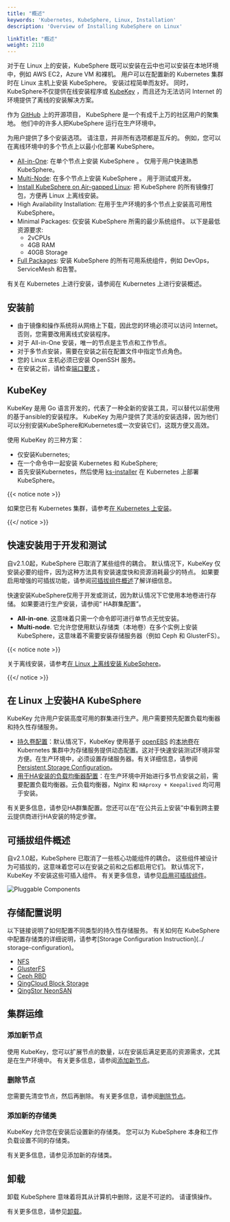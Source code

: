 ```yaml
---
title: "概述"
keywords: 'Kubernetes, KubeSphere, Linux, Installation'
description: 'Overview of Installing KubeSphere on Linux'

linkTitle: "概述"
weight: 2110
---
```


对于在 Linux 上的安装，KubeSphere 既可以安装在云中也可以安装在本地环境中，例如 AWS EC2，Azure VM 和裸机。 用户可以在配置新的 Kubernetes 集群时在 Linux 主机上安装 KubeSphere。 安装过程简单而友好。 同时，KubeSphere不仅提供在线安装程序或 [KubeKey](https://github.com/kubesphere/kubekey) ，而且还为无法访问 Internet 的环境提供了离线的安装解决方案。

作为 [GitHub](https://github.com/kubesphere) 上的开源项目， KubeSphere 是一个有成千上万的社区用户的聚集地。 他们中的许多人把KubeSphere 运行在生产环境中。

为用户提供了多个安装选项。 请注意，并非所有选项都是互斥的。 例如，您可以在离线环境中的多个节点上以最小化部署 KubeSphere。

- [All-in-One](../../../quick-start/all-in-one-on-linux/): 在单个节点上安装 KubeSphere  。 仅用于用户快速熟悉 KubeSphere。
- [Multi-Node](../multioverview/): 在多个节点上安装 KubeSphere  。 用于测试或开发。
- [Install KubeSphere on Air-gapped Linux](../air-gapped-installation): 把 KubeSphere 的所有镜像打包，方便再 Linux 上离线安装。
- High Availability Installation: 在用于生产环境的多个节点上安装高可用性 KubeSphere。
- Minimal Packages: 仅安装 KubeSphere 所需的最少系统组件。 以下是最低资源要求:
  - 2vCPUs
  - 4GB RAM
  - 40GB Storage
- [Full Packages](../complete-installation): 安装 KubeSphere 的所有可用系统组件，例如 DevOps，ServiceMesh 和告警。


有关在 Kubernetes 上进行安装，请参阅在 Kubernetes 上进行安装概述。

## 安装前

- 由于镜像和操作系统将从网络上下载，因此您的环境必须可以访问 Internet。 否则，您需要改用离线式安装程序。
- 对于 All-in-One 安装，唯一的节点是主节点和工作节点。
- 对于多节点安装，需要在安装之前在配置文件中指定节点角色。
- 您的 Linux 主机必须已安装 OpenSSH 服务。
- 在安装之前，请检查[端口要求](../port-firewall) 。

## KubeKey

KubeKey 是用 Go 语言开发的，代表了一种全新的安装工具，可以替代以前使用的基于ansible的安装程序。 KubeKey 为用户提供了灵活的安装选择，因为他们可以分别安装KubeSphere和Kubernetes或一次安装它们，这既方便又高效。

使用 KubeKey 的三种方案：

- 仅安装Kubernetes;
- 在一个命令中一起安装 Kubernetes 和 KubeSphere;
- 首先安装Kubernetes，然后使用 [ks-installer](https://github.com/kubesphere/ks-installer) 在 Kubernetes 上部署 KubeSphere。

{{< notice note >}}

如果您已有 Kubernetes 集群，请参考[在 Kubernetes 上安装](../../../installing-on-kubernetes/)。

{{</ notice >}} 

## 快速安装用于开发和测试

自v2.1.0起，KubeSphere 已取消了某些组件的耦合。 默认情况下，KubeKey 仅安装必要的组件，因为这种方法具有安装速度快和资源消耗最少的特点。 如果要启用增强的可插拔功能，请参阅[可插拔组件概述](../../../pluggable-components/)了解详细信息。

快速安装KubeSphere仅用于开发或测试，因为默认情况下它使用本地卷进行存储。 如果要进行生产安装，请参阅“ HA群集配置”。

- **All-in-one**. 这意味着只需一个命令即可进行单节点无忧安装。
- **Multi-node**. 它允许您使用默认存储类（本地卷）在多个实例上安装 KubeSphere，这意味着不需要安装存储服务器（例如 Ceph 和 GlusterFS）。

{{< notice note >}}

关于离线安装，请参考[在 Linux 上离线安装 KubeSphere](../air-gapped-installation/)。

{{</ notice >}} 

## 在 Linux 上安装HA KubeSphere

KubeKey 允许用户安装高度可用的群集进行生产。用户需要预先配置负载均衡器和持久性存储服务。

- [持久卷配置](../storage-configuration)：默认情况下，KubeKey 使用基于 [openEBS](https://openebs.io/) 的[本地卷](https://kubernetes.io/docs/concepts/storage/volumes/#local)在 Kubernetes 集群中为存储服务提供动态配置。这对于快速安装测试环境非常方便。在生产环境中，必须设置存储服务器。有关详细信息，请参阅[Persistent Storage Configuration](../storage-configuration)。
- [用于HA安装的负载均衡器配置](../master-ha)：在生产环境中开始进行多节点安装之前，需要配置负载均衡器。云负载均衡器，Nginx 和 `HAproxy + Keepalived`  均可用于安装。

有关更多信息，请参见HA群集配置。您还可以在“在公共云上安装”中看到跨主要云提供商进行HA安装的特定步骤。

## 可插拔组件概述

自v2.1.0起，KubeSphere 已取消了一些核心功能组件的耦合。 这些组件被设计为可插拔的，这意味着您可以在安装之前和之后都启用它们。 默认情况下，KubeKey 不安装这些可插入组件。 有关更多信息，请参见[启用可插拔组件](../../../pluggable-components/)。

![Pluggable Components](https://pek3b.qingstor.com/kubesphere-docs/png/20191207140846.png)

## 存储配置说明

以下链接说明了如何配置不同类型的持久性存储服务。 有关如何在 KubeSphere 中配置存储类的详细说明，请参考[Storage Configuration Instruction](../ storage-configuration)。

- [NFS](https://kubernetes.io/docs/concepts/storage/volumes/#nfs)
- [GlusterFS](https://www.gluster.org/)
- [Ceph RBD](https://ceph.com/)
- [QingCloud Block Storage](https://docs.qingcloud.com/product/storage/volume/)
- [QingStor NeonSAN](https://docs.qingcloud.com/product/storage/volume/super_high_performance_shared_volume/)

## 集群运维

### 添加新节点

使用 KubeKey，您可以扩展节点的数量，以在安装后满足更高的资源需求，尤其是在生产环境中。 有关更多信息，请参阅[添加新节点](../../../installing-on-linux/cluster-operation/add-new-nodes/)。

### 删除节点

您需要先清空节点，然后再删除。 有关更多信息，请参阅[删除节点](../../cluster-operation/remove-nodes)。

### 添加新的存储类

KubeKey 允许您在安装后设置新的存储类。 您可以为 KubeSphere 本身和工作负载设置不同的存储类。

有关更多信息，请参见添加新的存储类。

## 卸载

卸载 KubeSphere 意味着将其从计算机中删除，这是不可逆的。 请谨慎操作。

有关更多信息，请参见[卸载](../../../installing-on-linux/uninstalling/uninstalling-kubesphere-and-kubernetes/)。
